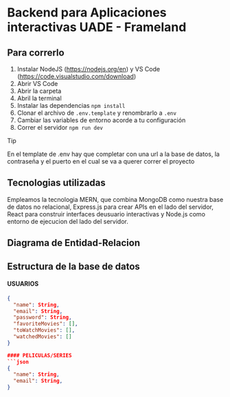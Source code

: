 # Backend para Aplicaciones interactivas UADE - Frameland

## Para correrlo
1. Instalar NodeJS (https://nodejs.org/en) y VS Code (https://code.visualstudio.com/download)
2. Abrir VS Code
3. Abrir la carpeta
4. Abril la terminal
5. Instalar las dependencias `npm install`
6. Clonar el archivo de `.env.template` y renombrarlo a `.env`
7. Cambiar las variables de entorno acorde a tu configuración
8. Correr el servidor `npm run dev`

> [!TIP]
> En el template de .env hay que completar con una url a la base de datos, la contraseña y el puerto en el cual se va a querer correr el proyecto

## Tecnologias utilizadas
Empleamos la tecnologia MERN, que combina MongoDB como nuestra base de datos no relacional, Express.js para crear APIs en el lado del servidor, React para construir interfaces deusuario interactivas y Node.js como entorno de ejecucion del lado del servidor. 

## Diagrama de Entidad-Relacion





## Estructura de la base de datos

#### USUARIOS

```json
{
  "name": String,
  "email": String,
  "password": String,
  "favoriteMovies": [],
  "toWatchMovies": [],
  "watchedMovies": []
}

#### PELICULAS/SERIES
```json
{
  "name": String,
  "email": String,
}
